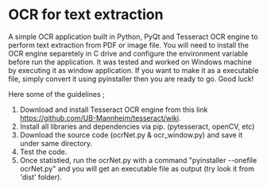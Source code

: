 # OCR for text extraction

A simple OCR application built in Python, PyQt and Tesseract OCR engine to perform text extraction from PDF or image file.
You will need to install the OCR engine separetely in C drive and configure the environment variable before run the application.
It was tested and worked on Windows machine by executing it as window application.
If you want to make it as a executable file, simply convert it using pyinstaller then you are ready to go. Good luck!

Here some of the guidelines ;

1. Download and install Tesseract OCR engine from this link https://github.com/UB-Mannheim/tesseract/wiki.
2. Install all libraries and dependencies via pip. (pytesseract, openCV, etc)
3. Download the source code (ocrNet.py & ocr_window.py) and save it under same directory.
4. Test the code.
5. Once statistied, run the ocrNet.py with a command "pyinstaller --onefile ocrNet.py" and you will get an executable file as output (try look it from 'dist' folder).
